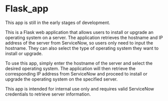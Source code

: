 # Flask_app
This app is still in the early stages of development.

This is a Flask web application that allows users to install or upgrade an operating system on a server. The application retrieves the hostname and IP address of the server from ServiceNow, so users only need to input the hostname. They can also select the type of operating system they want to install or upgrade.

To use this app, simply enter the hostname of the server and select the desired operating system. The application will then retrieve the corresponding IP address from ServiceNow and proceed to install or upgrade the operating system on the specified server.

This app is intended for internal use only and requires valid ServiceNow credentials to retrieve server information.
